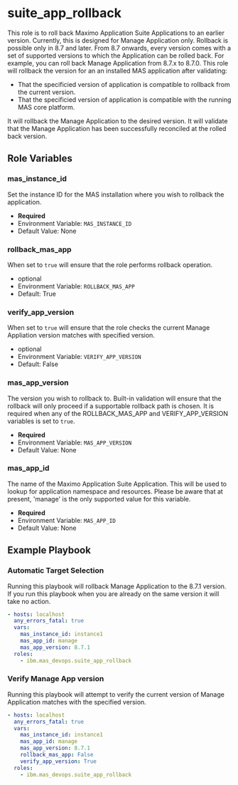 suite_app_rollback
===============================================================================
This role is to roll back Maximo Application Suite Applications to an earlier version. Currently, this is designed for Manage Application only. Rollback is possible only in 8.7 and later. From 8.7 onwards, every version comes with a set of supported versions to which the Application can be rolled back. For example, you can roll back Manage Application from 8.7.x to 8.7.0. 
This role will rollback the version for an an installed MAS application after validating:
- That the specificied version of application is compatible to rollback from the current version. 
- That the specificied version of application is compatible with the running MAS core platform.

It will rollback the Manage Application to the desired version.
It will validate that the Manage Application has been successfully reconciled at the rolled back version.

Role Variables
-------------------------------------------------------------------------------
### mas_instance_id
Set the instance ID for the MAS installation where you wish to rollback the application.

- **Required**
- Environment Variable: `MAS_INSTANCE_ID`
- Default Value: None

### rollback_mas_app
When set to `true` will ensure that the role performs rollback operation.

- optional
- Environment Variable: `ROLLBACK_MAS_APP`
- Default: True

### verify_app_version
When set to `true` will ensure that the role checks the current Manage Appliation version matches with specified version. 

- optional
- Environment Variable: `VERIFY_APP_VERSION`
- Default: False

### mas_app_version
The version you wish to rollback to.  Built-in validation will ensure that the rollback will only proceed if a supportable rollback path is chosen. It is required when any of the ROLLBACK_MAS_APP and VERIFY_APP_VERSION variables is set to `true`.

- **Required**
- Environment Variable: `MAS_APP_VERSION`
- Default Value: None

### mas_app_id
The name of the Maximo Application Suite Application. This will be used to lookup for application namespace and resources. Please be aware that at present, 'manage' is the only supported value for this variable.

- **Required**
- Environment Variable: `MAS_APP_ID`
- Default Value: None 


Example Playbook
-------------------------------------------------------------------------------
### Automatic Target Selection
Running this playbook will rollback Manage Application to the 8.7.1 version. If you run this playbook when you are already on the same version it will take no action.

```yaml
- hosts: localhost
  any_errors_fatal: true
  vars:
    mas_instance_id: instance1
    mas_app_id: manage
    mas_app_version: 8.7.1
  roles:
    - ibm.mas_devops.suite_app_rollback
```

### Verify Manage App version
Running this playbook will attempt to verify the current version of Manage Application matches with the specified version. 
```yaml
- hosts: localhost
  any_errors_fatal: true
  vars:
    mas_instance_id: instance1
    mas_app_id: manage
    mas_app_version: 8.7.1
    rollback_mas_app: False
    verify_app_version: True
  roles:
    - ibm.mas_devops.suite_app_rollback
```
